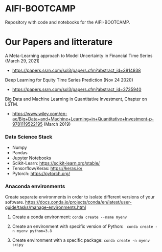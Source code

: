 # AIFI-BOOTCAMP
Repository with code and notebooks for the AIFI-BOOTCAMP.

# Our Papers and litterature
A Meta-Learning approach to Model Uncertainty in Financial Time Series (March 29, 2021)

* https://papers.ssrn.com/sol3/papers.cfm?abstract_id=3814938

Deep Learning for Equity Time Series Prediction (Nov 24 2020)

* https://papers.ssrn.com/sol3/papers.cfm?abstract_id=3735940

Big Data and Machine Learning in Quantitative Investment, Chapter on LSTM.
* https://www.wiley.com/en-ae/Big+Data+and+Machine+Learning+in+Quantitative+Investment-p-9781119522195  (March 2019)

### Data Science Stack
* Numpy
* Pandas
* Jupyter Notebooks
* Scikit-Learn: https://scikit-learn.org/stable/
* Tensorflow/Keras: https://keras.io/
* Pytorch: https://pytorch.org/


### Anaconda environments
Create separate environments in order to isolate different versions of your software.
https://docs.conda.io/projects/conda/en/latest/user-guide/tasks/manage-environments.html



1. Create a conda environment:
``` conda create --name myenv ```

2. Create an environment with specific version of Python:
``` conda create -n myenv python=3.8```

3. Create environment with a specific package:
```conda create -n myenv scipy```

